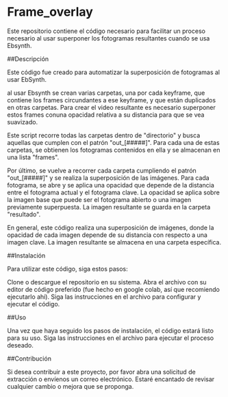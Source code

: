 # Frame_overlay

Este repositorio contiene el código necesario para facilitar un proceso necesario al usar superponer los fotogramas resultantes cuando se usa Ebsynth.

##Descripción

Este código fue creado para automatizar la superposición de fotogramas al usar EbSynth.

al usar Ebsynth se crean varias carpetas, una por cada keyframe, que contiene los frames circundantes a ese keyframe, y que están duplicados en otras carpetas. Para crear el video resultante es necesario superponer estos frames conuna opacidad relativa a su distancia para que se vea suavizado.

Este script recorre todas las carpetas dentro de "directorio" y busca aquellas que cumplen con el patrón "out_[#####]". Para cada una de estas carpetas, se obtienen los fotogramas contenidos en ella y se almacenan en una lista "frames".

Por último, se vuelve a recorrer cada carpeta cumpliendo el patrón "out_[#####]" y se realiza la superposición de las imágenes. Para cada fotograma, se abre y se aplica una opacidad que depende de la distancia entre el fotograma actual y el fotograma clave. La opacidad se aplica sobre la imagen base que puede ser el fotograma abierto o una imagen previamente superpuesta. La imagen resultante se guarda en la carpeta "resultado".

En general, este código realiza una superposición de imágenes, donde la opacidad de cada imagen depende de su distancia con respecto a una imagen clave. La imagen resultante se almacena en una carpeta específica.

##Instalación

Para utilizar este código, siga estos pasos:

Clone o descargue el repositorio en su sistema.
Abra el archivo con su editor de código preferido (fue hecho en google colab, así que recomiendo ejecutarlo ahí).
Siga las instrucciones en el archivo para configurar y ejecutar el código.

##Uso

Una vez que haya seguido los pasos de instalación, el código estará listo para su uso. Siga las instrucciones en el archivo para ejecutar el proceso deseado.

##Contribución

Si desea contribuir a este proyecto, por favor abra una solicitud de extracción o envíenos un correo electrónico. Estaré encantado de revisar cualquier cambio o mejora que se proponga.
